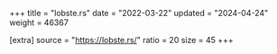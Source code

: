 +++
title = "lobste.rs"
date = "2022-03-22"
updated = "2024-04-24"
weight = 46367

[extra]
source = "https://lobste.rs/"
ratio = 20
size = 45
+++
